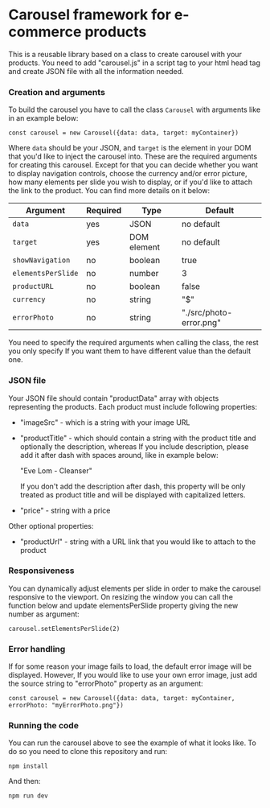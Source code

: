 # Carousel framework for e-commerce products

This is a reusable library based on a class to create carousel with your products. You need to add "carousel.js" in a script tag to your html head tag and create JSON file with all the information needed. 

### Creation and arguments

To build the carousel you have to call the class ```Carousel``` with arguments like in an example below: 

```
const carousel = new Carousel({data: data, target: myContainer})
```
Where ```data``` should be your JSON, and ```target``` is the element in your DOM that you'd like to inject the carousel into. These are the required arguments for creating this carousel. Except for that you can decide whether you want to display navigation controls, choose the currency and/or error picture, how many elements per slide you wish to display, or if you'd like to attach the link to the product. You can find more details on it below: 

Argument | Required | Type | Default 
------- | ------- | ------- | ------- |
```data``` | yes | JSON | no default 
```target``` | yes | DOM element | no default 
```showNavigation``` | no | boolean | true
```elementsPerSlide``` | no | number | 3
```productURL``` | no | boolean | false 
```currency``` | no | string | "$" 
```errorPhoto```| no | string | "./src/photo-error.png"

You need to specify the required arguments when calling the class, the rest you only specify If you want them to have different value than the default one. 

### JSON file 

Your JSON file should contain "productData" array with objects representing the products. Each product must include following properties: 

* "imageSrc" - which is a string with your image URL 
* "productTitle" - which should contain a string with the product title and optionally the description, whereas If you include description, please add it after dash with spaces around, like in example below: 

  "Eve Lom - Cleanser"

  If you don't add the description after dash, this property will be only treated as product title and will be displayed with capitalized letters. 
* "price" - string with a price 

Other optional properties: 

* "productUrl" - string with a URL link that you would like to attach to the product


### Responsiveness 

You can dynamically adjust elements per slide in order to make the carousel responsive to the viewport. On resizing the window you can call the function below and update elementsPerSlide property giving the new number as argument: 

```
carousel.setElementsPerSlide(2)
```

### Error handling 

If for some reason your image fails to load, the default error image will be displayed. However, If you would like to use your own error image, just add the source string to "errorPhoto" property as an argument: 

```
const carousel = new Carousel({data: data, target: myContainer, errorPhoto: "myErrorPhoto.png"})
```

### Running the code

You can run the carousel above to see the example of what it looks like. To do so you need to clone this repository and run: 

```
npm install
```
And then:

```
npm run dev
```